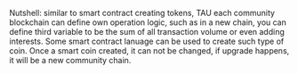 Nutshell: similar to smart contract creating tokens, TAU each community blockchain can define own operation logic, such as in a new chain, you can define third variable to be the sum of all transaction volume or even adding interests. 
Some smart contract lanuage can be used to create such type of coin. Once a smart coin created, it can not be changed, if upgrade happens, it will be a new community chain. 
